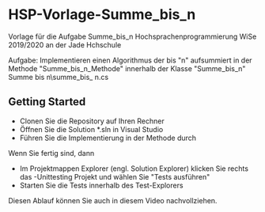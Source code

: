 # HSP-Vorlage-Summe_bis_n
Vorlage für die Aufgabe Summe_bis_n Hochsprachenprogrammierung WiSe 2019/2020 an der Jade Hchschule

Aufgabe: Implementieren einen Algorithmus der bis "n" aufsummiert in der Methode "Summe_bis_n_Methode" innerhalb der Klasse "Summe_bis_n" Summe bis n\summe_bis_ n.cs


## Getting Started
* Clonen Sie die Repository auf Ihren Rechner
* Öffnen Sie die Solution *.sln in Visual Studio
* Führen Sie die Implementierung in der Methode durch

Wenn Sie fertig sind, dann
* Im Projektmappen Explorer (engl. Solution Explorer) klicken Sie rechts das -Unittesting Projekt und wählen Sie "Tests ausführen"
* Starten Sie die Tests innerhalb des Test-Explorers

Diesen Ablauf können Sie auch in diesem Video nachvollziehen.
